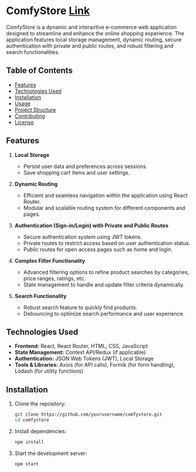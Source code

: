# ComfyStore [Link](https://comfy-shopping-by-anchit.netlify.app/)

ComfyStore is a dynamic and interactive e-commerce web application designed to streamline and enhance the online shopping experience. The application features local storage management, dynamic routing, secure authentication with private and public routes, and robust filtering and search functionalities.

## Table of Contents
- [Features](#features)
- [Technologies Used](#technologies-used)
- [Installation](#installation)
- [Usage](#usage)
- [Project Structure](#project-structure)
- [Contributing](#contributing)
- [License](#license)

## Features
1. **Local Storage**
   - Persist user data and preferences across sessions.
   - Save shopping cart items and user settings.

2. **Dynamic Routing**
   - Efficient and seamless navigation within the application using React Router.
   - Modular and scalable routing system for different components and pages.

3. **Authentication (Sign-in/Login) with Private and Public Routes**
   - Secure authentication system using JWT tokens.
   - Private routes to restrict access based on user authentication status.
   - Public routes for open access pages such as home and login.

4. **Complex Filter Functionality**
   - Advanced filtering options to refine product searches by categories, price ranges, ratings, etc.
   - State management to handle and update filter criteria dynamically.

5. **Search Functionality**
   - Robust search feature to quickly find products.
   - Debouncing to optimize search performance and user experience.

## Technologies Used
- **Frontend:** React, React Router, HTML, CSS, JavaScript
- **State Management:** Context API/Redux (if applicable)
- **Authentication:** JSON Web Tokens (JWT), Local Storage
- **Tools & Libraries:** Axios (for API calls), Formik (for form handling), Lodash (for utility functions)

## Installation
1. Clone the repository:
   ```sh
   git clone https://github.com/yourusername/comfystore.git
   cd comfystore
2. Install dependencies:
    ```sh
    npm install

3. Start the development server:
    ```sh
    npm start
